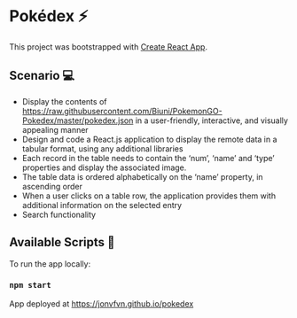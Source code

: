 # Pokédex ⚡️ 
This project was bootstrapped with [Create React App](https://github.com/facebook/create-react-app).

## Scenario 💻 
- Display the contents of https://raw.githubusercontent.com/Biuni/PokemonGO-Pokedex/master/pokedex.json in a user-friendly, interactive, and visually appealing manner
- Design and code a React.js application to display the remote data in a tabular format, using any additional libraries
- Each record in the table needs to contain the ‘num’, ‘name’ and ‘type’ properties and display the associated image.
- The table data is ordered alphabetically on the ‘name’ property, in ascending order
- When a user clicks on a table row, the application provides them with additional information on the selected entry
- Search functionality

## Available Scripts 📝 
To run the app locally:
### `npm start`

App deployed at https://jonvfvn.github.io/pokedex
